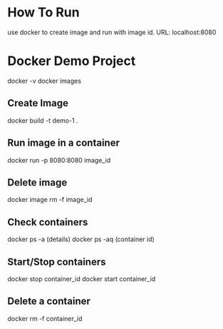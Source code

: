 # How To Run
use docker to create image and run with image id.
URL: localhost:8080

# Docker Demo Project
docker -v docker images

## Create Image
docker build -t demo-1 .

## Run image in a container
docker run -p 8080:8080 image_id

## Delete image
docker image rm -f image_id

## Check containers
docker ps -a (details) docker ps -aq (container id)

## Start/Stop containers
docker stop container_id docker start container_id

## Delete a container
docker rm -f container_id